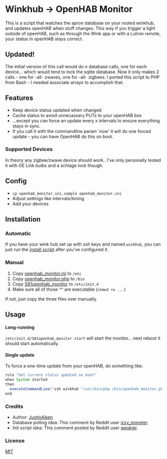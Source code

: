 # Winkhub -> OpenHAB Monitor

This is a script that watches the apron database on your rooted winkhub, and updates openHAB when stuff changes.
This way if you trigger a light outside of openHAB, such as through the Wink app or with a Lutron remote, your status in openHAB stays correct.

## Updated!

The initial version of this call would do *n* database calls, one for each device... which would tend to lock the sqlite database.
Now it only makes 2 calls - one for -all- zwaves, one for -all- zigbees. I ported this script to PHP from Bash - I needed associate arrays to accomplish that.

## Features

- Keep device status updated when changed
- Cache status to avoid unnecassary PUTs to your openHAB box
- ...except you can force an update every x intervals to ensure everything stays in sync.
- If you call it with the commandline param 'now' it will do one forced update - you can have OpenHAB do this on boot.

### Supported Devices

In theory any zigbee/zwave device should work.. I've only personally tested it with GE Link bulbs and a schlage lock though.

## Config

- `cp openhab_monitor.ini.sample openhab_monitor.ini`
- Adjust settings like intervals/timing
- Add your devices

## Installation

### Automatic

If you have your wink hub set up with ssh keys and named `winkhub`, you can just run the [install script](install.sh) after you've configured it.

### Manual

1. Copy [openhab_monitor.ini](openhab_monitor.ini) to `/etc`
2. Copy [openhab_monitor.php](openhab_monitor.php) to `/bin`
3. Copy [S81openhab_monitor](S81openhab_monitor) to `/etc/init.d`
4. Make sure all of those ^^ are executable (`chmod +x ...`)

If not, just copy the three files over manually.

## Usage

#### Long-running

`/etc/init.d/S81openhab_monitor start` will start the monitor... next reboot it should start automatically.

#### Single update

To force a one-time update from your openHAB, do something like:

```java
rule "Get current status updated on boot"
when System started
then
  executeCommandLine('ssh winkhub "/usr/bin/php /bin/openhab_monitor.php now"');
end
```

### Credits

- Author: [JustinAiken](https://github.com/JustinAiken)
- Database polling idea: This comment by Reddit user [izzy_monster](http://www.reddit.com/r/winkhub/comments/2r8xuz/fastest_way_to_get_a_command_to_aprontest_locally/cpxd6j9).
- Init script idea: This comment posted by Reddit user [wpskier](https://www.reddit.com/r/winkhub/comments/2r8xuz/fastest_way_to_get_a_command_to_aprontest_locally/cnn386d).

### License

[MIT](LICENSE)
